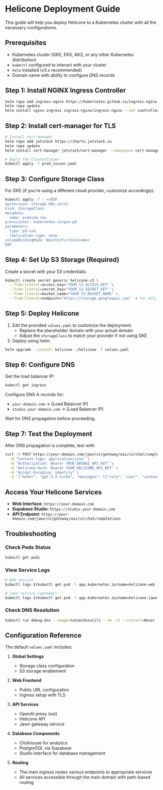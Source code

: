 # Helicone Deployment Guide

This guide will help you deploy Helicone to a Kubernetes cluster with all the necessary configurations.

## Prerequisites

- Kubernetes cluster (GKE, EKS, AKS, or any other Kubernetes distribution)
- `kubectl` configured to interact with your cluster
- `helm` installed (v3.x recommended)
- Domain name with ability to configure DNS records

## Step 1: Install NGINX Ingress Controller

```bash
helm repo add ingress-nginx https://kubernetes.github.io/ingress-nginx
helm repo update
helm install nginx-ingress ingress-nginx/ingress-nginx --set controller.publishService.enabled=true
```

## Step 2: Install cert-manager for TLS

```bash
# Install cert-manager
helm repo add jetstack https://charts.jetstack.io
helm repo update
helm install cert-manager jetstack/cert-manager --namespace cert-manager --create-namespace --set installCRDs=true

# Apply the ClusterIssuer
kubectl apply -f prod_issuer.yaml
```

## Step 3: Configure Storage Class

For GKE (if you're using a different cloud provider, customize accordingly):

```bash
kubectl apply -f - <<EOF
apiVersion: storage.k8s.io/v1
kind: StorageClass
metadata:
  name: premium-rwo
provisioner: kubernetes.io/gce-pd
parameters:
  type: pd-ssd
  replication-type: none
volumeBindingMode: WaitForFirstConsumer
EOF
```

## Step 4: Set Up S3 Storage (Required)

Create a secret with your S3 credentials:

```bash
kubectl create secret generic helicone-s3 \
  --from-literal=access_key="YOUR_S3_ACCESS_KEY" \
  --from-literal=secret_key="YOUR_S3_SECRET_KEY" \
  --from-literal=bucket_name="YOUR_S3_BUCKET_NAME" \
  --from-literal=endpoint="https://storage.googleapis.com"  # For GCS, adjust for other providers
```

## Step 5: Deploy Helicone

1. Edit the provided `values.yaml` to customize the deployment:
   - Replace the placeholder domain with your actual domain
   - Adjust the `storageClass` to match your provider if not using GKE
2. Deploy using helm:

```bash
helm upgrade --install helicone ./helicone -f values.yaml
```

## Step 6: Configure DNS

Get the load balancer IP:

```bash
kubectl get ingress
```

Configure DNS A records for:

- `your-domain.com` → [Load Balancer IP]
- `studio.your-domain.com` → [Load Balancer IP]

Wait for DNS propagation before proceeding.

## Step 7: Test the Deployment

After DNS propagation is complete, test with:

```bash
curl -X POST https://your-domain.com/jawn/v1/gateway/oai/v1/chat/completions \
  -H "Content-Type: application/json" \
  -H "Authorization: Bearer YOUR_OPENAI_API_KEY" \
  -H "Helicone-Auth: Bearer YOUR_HELICONE_API_KEY" \
  -H "Accept-Encoding: identity" \
  -d '{"model": "gpt-3.5-turbo", "messages": [{"role": "user", "content": "Hello!"}]}'
```

## Access Your Helicone Services

- **Web Interface**: `https://your-domain.com`
- **Supabase Studio**: `https://studio.your-domain.com`
- **API Endpoint**: `https://your-domain.com/jawn/v1/gateway/oai/v1/chat/completions`

## Troubleshooting

### Check Pods Status

```bash
kubectl get pods
```

### View Service Logs

```bash
# Web service
kubectl logs $(kubectl get pod -l app.kubernetes.io/name=helicone-web -o name | head -1)

# Jawn service (gateway)
kubectl logs $(kubectl get pod -l app.kubernetes.io/name=helicone-jawn -o name | head -1)
```

### Check DNS Resolution

```bash
kubectl run debug-dns --image=tutum/dnsutils --rm -it --restart=Never -- nslookup helicone-kong
```

## Configuration Reference

The default `values.yaml` includes:

1. **Global Settings**

   - Storage class configuration
   - S3 storage enablement

2. **Web Frontend**

   - Public URL configuration
   - Ingress setup with TLS

3. **API Services**

   - OpenAI proxy (oai)
   - Helicone API
   - Jawn gateway service

4. **Database Components**

   - Clickhouse for analytics
   - PostgreSQL via Supabase
   - Studio interface for database management

5. **Routing**
   - The main ingress routes various endpoints to appropriate services
   - All services accessible through the main domain with path-based routing
